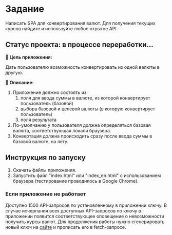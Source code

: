 # Задание

Написать SPA для конвертирования валют. Для получения текущих курсов найдите и используйте любое отрытое API. 

## Статус проекта: в процессе переработки...

🎯 **Цель приложения:**

Дать пользователю возможность конвертировать из одной валюты в другую. 

📝 **Описание:**

1. Приложение должно состоять из:
    1. поля для ввода суммы в валюте, из которой конвертирует пользователь (базовой)
    2. выбора базовой и целевой валюты (в которую конвертирует пользователь)
    3. поля результата
2. По-умолчанию у пользователя должна определяться базовая валюта, соответствующая локали браузера.
3. Конвертация должна происходить сразу после ввода суммы в базовой валюте, на лету. 

## Инструкция по запуску

1. Скачать файлы приложения.
2. Запустить файл "index.html" или "index_en.html" с использованием браузера (тестирование проводилось в Google Chrome).

### Если приложение не работает

Доступно 1500 API-запросов по установленному в приложении ключу. В случае исчерпания всех доступных API-запросов по ключу в приложении появится соответствующее оповещение о невозможности получить курсы валют.
Для продолжения работы нужно сгенерировать новый ключ на [сайте](https://app.exchangerate-api.com/dashboard/confirmed) и прописать его в fetch-запросе.
